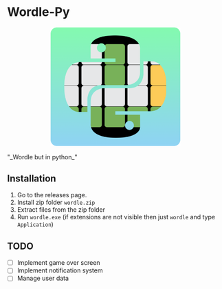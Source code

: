 # Wordle-Py
<p  align = "center">
<img src = "imgs/banner.png" style = "display:inline-block; width : 60%;"/>
</p>
"_Wordle but in python_"

## Installation

1. Go to the releases page.
2. Install zip folder `wordle.zip`
3. Extract files from the zip folder
4. Run `wordle.exe` (if extensions are not visible then just `wordle` and type `Application`)

## TODO

- [ ] Implement game over screen
- [ ] Implement notification system
- [ ] Manage user data
